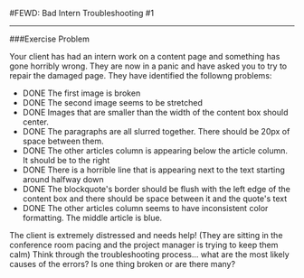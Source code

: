 #FEWD: Bad Intern Troubleshooting #1


---


###Exercise Problem 

Your client has had an intern work on a content page and something has gone horribly wrong.  They are now in a panic and have asked you to try to repair the damaged page.  They have identified the followng problems:

- DONE The first image is broken
- DONE The second image seems to be stretched
- DONE Images that are smaller than the width of the content box should center.
- DONE The paragraphs are all slurred together. There should be 20px of space between them.
- DONE The other articles column is appearing below the article column. It should be to the right
- DONE There is a horrible line that is appearing next to the text starting around halfway down
- DONE The blockquote's border should be flush with the left edge of the content box and there should be space between it and the quote's text
- DONE The other articles column seems to have inconsistent color formatting. The middle article is blue.

The client is extremely distressed and needs help! (They are sitting in the conference room pacing and the project manager is trying to keep them calm) Think through the troubleshooting process... what are the most likely causes of the errors?  Is one thing broken or are there many?